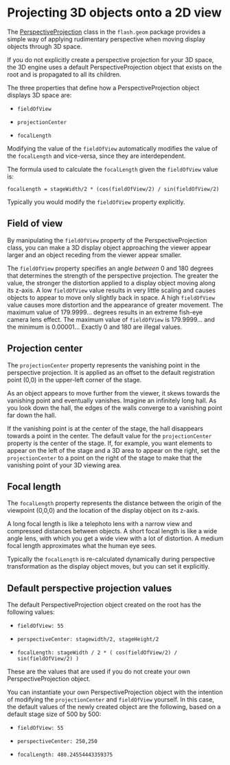 # Projecting 3D objects onto a 2D view

The <a
href="https://help.adobe.com/en_US/FlashPlatform/reference/actionscript/3/flash/geom/PerspectiveProjection.html"
target="_self">PerspectiveProjection</a> class in the `flash.geom` package
provides a simple way of applying rudimentary perspective when moving display
objects through 3D space.

If you do not explicitly create a perspective projection for your 3D space, the
3D engine uses a default PerspectiveProjection object that exists on the root
and is propagated to all its children.

The three properties that define how a PerspectiveProjection object displays 3D
space are:

- `fieldOfView`

- `projectionCenter`

- `focalLength`

Modifying the value of the `fieldOfView` automatically modifies the value of the
`focalLength` and vice-versa, since they are interdependent.

The formula used to calculate the `focalLength` given the `fieldOfView` value
is:

    focalLength = stageWidth/2 * (cos(fieldOfView/2) / sin(fieldOfView/2)

Typically you would modify the `fieldOfView` property explicitly.

## Field of view

By manipulating the `fieldOfView` property of the PerspectiveProjection class,
you can make a 3D display object approaching the viewer appear larger and an
object receding from the viewer appear smaller.

The `fieldOfView` property specifies an angle _between_ 0 and 180 degrees that
determines the strength of the perspective projection. The greater the value,
the stronger the distortion applied to a display object moving along its z-axis.
A low `fieldOfView` value results in very little scaling and causes objects to
appear to move only slightly back in space. A high `fieldOfView` value causes
more distortion and the appearance of greater movement. The maximum value of
179.9999... degrees results in an extreme fish-eye camera lens effect. The
maximum value of `fieldOfView` is 179.9999... and the minimum is 0.00001...
Exactly 0 and 180 are illegal values.

## Projection center

The `projectionCenter` property represents the vanishing point in the
perspective projection. It is applied as an offset to the default registration
point (0,0) in the upper-left corner of the stage.

As an object appears to move further from the viewer, it skews towards the
vanishing point and eventually vanishes. Imagine an infinitely long hall. As you
look down the hall, the edges of the walls converge to a vanishing point far
down the hall.

If the vanishing point is at the center of the stage, the hall disappears
towards a point in the center. The default value for the `projectionCenter`
property is the center of the stage. If, for example, you want elements to
appear on the left of the stage and a 3D area to appear on the right, set the
`projectionCenter` to a point on the right of the stage to make that the
vanishing point of your 3D viewing area.

## Focal length

The `focalLength` property represents the distance between the origin of the
viewpoint (0,0,0) and the location of the display object on its z-axis.

A long focal length is like a telephoto lens with a narrow view and compressed
distances between objects. A short focal length is like a wide angle lens, with
which you get a wide view with a lot of distortion. A medium focal length
approximates what the human eye sees.

Typically the `focalLength` is re-calculated dynamically during perspective
transformation as the display object moves, but you can set it explicitly.

## Default perspective projection values

The default PerspectiveProjection object created on the root has the following
values:

- `fieldOfView: 55`

- `perspectiveCenter: stagewidth/2, stageHeight/2`

- `focalLength: stageWidth / 2 * ( cos(fieldOfView/2) / sin(fieldOfView/2) )`

These are the values that are used if you do not create your own
PerspectiveProjection object.

You can instantiate your own PerspectiveProjection object with the intention of
modifying the `projectionCenter` and `fieldOfView` yourself. In this case, the
default values of the newly created object are the following, based on a default
stage size of 500 by 500:

- `fieldOfView: 55`

- `perspectiveCenter: 250,250`

- `focalLength: 480.24554443359375`
